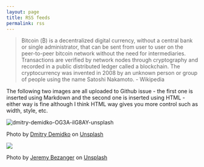 ```yaml
---
layout: page
title: RSS feeds
permalink: rss
---
```


> Bitcoin (₿) is a decentralized digital currency, without a central bank or single administrator, that can be sent from user to user on the peer-to-peer bitcoin network without the need for intermediaries. Transactions are verified by network nodes through cryptography and recorded in a public distributed ledger called a blockchain. The cryptocurrency was invented in 2008 by an unknown person or group of people using the name Satoshi Nakamoto. - Wikipedia

The following two images are all uploaded to Github issue - the first one is inserted using Markdown and the second one is inserted using HTML - either way is fine although I think HTML way gives you more control such as width, style, etc.

![dmitry-demidko-OG3A-ilG8AY-unsplash](https://user-images.githubusercontent.com/595772/149054244-43d31a99-8794-4bc6-8dee-4a02ef322f10.jpeg)

Photo by <a href="https://unsplash.com/@wildbook?utm_source=unsplash&utm_medium=referral&utm_content=creditCopyText">Dmitry Demidko</a> on <a href="https://unsplash.com/s/photos/bitcoin?utm_source=unsplash&utm_medium=referral&utm_content=creditCopyText">Unsplash</a>

<img class="mx-auto shadow rounded w-3/4" src="https://user-images.githubusercontent.com/595772/150048945-762ad471-2bc3-424d-91ab-a501a7e8662d.jpeg">

Photo by <a href="https://unsplash.com/@jeremybezanger?utm_source=unsplash&utm_medium=referral&utm_content=creditCopyText">Jeremy Bezanger</a> on <a href="https://unsplash.com/s/photos/bitcoin?utm_source=unsplash&utm_medium=referral&utm_content=creditCopyText">Unsplash</a>